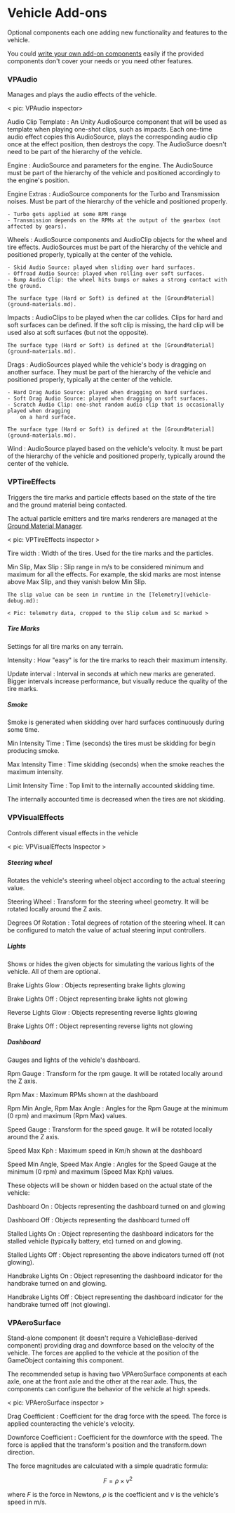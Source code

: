 # Vehicle Add-ons

Optional components each one adding new functionality and features to the vehicle.

You could [write your own add-on components](../advanced/custom-addons.md) easily if the provided
components don't cover your needs or you need other features.

### VPAudio

Manages and plays the audio effects of the vehicle.

< pic: VPAudio inspector>

Audio Clip Template
:	An Unity AudioSource component that will be used as template when playing one-shot clips, such
	as impacts. Each one-time audio effect copies this AudioSource, plays the corresponding
	audio clip once at the effect position, then destroys the copy. The AudioSurce doesn't
	need to be part of the hierarchy of the vehicle.

Engine
:	AudioSource and parameters for the engine. The AudioSource must be part of the hierarchy of the
	vehicle and positioned accordingly to the engine's position.

Engine Extras
:	AudioSource components for the Turbo and Transmission noises. Must be part of the hierarchy of
	the vehicle and positioned properly.

	- Turbo gets applied at some RPM range
	- Transmission depends on the RPMs at the output of the gearbox (not affected by gears).

Wheels
:	AudioSource components and AudioClip objects for the wheel and tire effects. AudioSources must
	be part of the hierarchy of the vehicle and positioned properly, typically at the center of the
	vehicle.

	- Skid Audio Source: played when sliding over hard surfaces.
	- Offroad Audio Source: played when rolling over soft surfaces.
	- Bump Audio Clip: the wheel hits bumps or makes a strong contact with the ground.

	The surface type (Hard or Soft) is defined at the [GroundMaterial](ground-materials.md).

Impacts
:	AudioClips to be played when the car collides. Clips for hard and soft surfaces can be defined.
	If the soft clip is missing, the hard clip will be used also at soft surfaces (but not the
	opposite).

	The surface type (Hard or Soft) is defined at the [GroundMaterial](ground-materials.md).

Drags
:	AudioSources played while the vehicle's body is dragging on another surface. They must be
	part of the hierarchy of the vehicle and positioned properly, typically at the center of the
	vehicle.

	- Hard Drag Audio Source: played when dragging on hard surfaces.
	- Soft Drag Audio Source: played when dragging on soft surfaces.
	- Scratch Audio Clip: one-shot random audio clip that is occasionally played when dragging
		on a hard surface.

	The surface type (Hard or Soft) is defined at the [GroundMaterial](ground-materials.md).

Wind
:	AudioSource played based on the vehicle's velocity. It must be part of the hierarchy of the
	vehicle and positioned properly, typically around the center of the vehicle.

### VPTireEffects

Triggers the tire marks and particle effects based on the state of the tire and the ground material
being contacted.

The actual particle emitters and tire marks renderers are managed at the [Ground Material Manager](ground-materials.md).

< pic: VPTireEffects inspector >

Tire width
:	Width of the tires. Used for the tire marks and the particles.

Min Slip, Max Slip
:	Slip range in m/s to be considered minimum and maximum for all the effects. For example, the
	skid marks are most intense above Max Slip, and they vanish below Min Slip.

	The slip value can be seen in runtime in the [Telemetry](vehicle-debug.md):

	< Pic: telemetry data, cropped to the Slip colum and Sc marked >

##### Tire Marks

Settings for all tire marks on any terrain.

Intensity
:	How "easy" is for the tire marks to reach their maximum intensity.

Update interval
:	Interval in seconds at which new marks are generated. Bigger intervals increase performance, but
	visually reduce the quality of the tire marks.

##### Smoke

Smoke is generated when skidding over hard surfaces continuously during some time.

Min Intensity Time
:	Time (seconds) the tires must be skidding for begin producing smoke.

Max Intensity Time
:	Time skidding (seconds) when the smoke reaches the maximum intensity.

Limit Intensity Time
:	Top limit to the internally accounted skidding time.

The internally accounted time is decreased when the tires are not skidding.


### VPVisualEffects

Controls different visual effects in the vehicle

< pic: VPVisualEffects Inspector >

##### Steering wheel

Rotates the vehicle's steering wheel object according to the actual steering value.

Steering Wheel
:	Transform for the steering wheel geometry. It will be rotated locally around the Z axis.

Degrees Of Rotation
:	Total degrees of rotation of the steering wheel. It can be configured to match the value of
	actual steering input controllers.

##### Lights

Shows or hides the given objects for simulating the various lights of the vehicle. All of them
are optional.

Brake Lights Glow
:	Objects representing brake lights glowing

Brake Lights Off
:	Object representing brake lights not glowing

Reverse Lights Glow
:	Objects representing reverse lights glowing

Brake Lights Off
:	Object representing reverse lights not glowing

##### Dashboard

Gauges and lights of the vehicle's dashboard.

Rpm Gauge
:	Transform for the rpm gauge. It will be rotated locally around the Z axis.

Rpm Max
:	Maximum RPMs shown at the dashboard

Rpm Min Angle, Rpm Max Angle
:	Angles for the Rpm Gauge at the minimum (0 rpm) and maximum (Rpm Max) values.

Speed Gauge
:	Transform for the speed gauge. It will be rotated locally around the Z axis.

Speed Max Kph
:	Maximum speed in Km/h shown at the dashboard

Speed Min Angle, Speed Max Angle
:	Angles for the Speed Gauge at the minimum (0 rpm) and maximum (Speed Max Kph) values.

These objects will be shown or hidden based on the actual state of the vehicle:

Dashboard On
:	Objects representing the dashboard turned on and glowing

Dashboard Off
:	Objects representing the dashboard turned off

Stalled Lights On
:	Object representing the dashboard indicators for the stalled vehicle (typically battery, etc)
	turned on and glowing.

Stalled Lights Off
:	Object representing the above indicators turned off (not glowing).

Handbrake Lights On
:	Object representing the dashboard indicator for the handbrake turned on and glowing.

Handbrake Lights Off
:	Object representing the dashboard indicator for the handbrake turned off (not glowing).

### VPAeroSurface

Stand-alone component (it doesn't require a VehicleBase-derived component) providing drag and
downforce based on the velocity of the vehicle. The forces are applied to the vehicle at the
position of the GameObject containing this component.

The recommended setup is having two VPAeroSurface components at each axle, one at the front axle
and the other at the rear axle. Thus, the components can configure the behavior of the vehicle at
high speeds.

< pic: VPAeroSurface inspector >

Drag Coefficient
:	Coefficient for the drag force with the speed. The force is applied counteracting the vehicle's
	velocity.

Downforce Coefficient
:	Coefficient for the downforce with the speed. The force is applied that the transform's position
	and the transform.down direction.

The force magnitudes are calculated with a simple quadratic formula:

$$ F = \rho \times v^2 $$

where $F$ is the force in Newtons, $\rho$ is the coefficient and $v$ is the vehicle's speed in m/s.